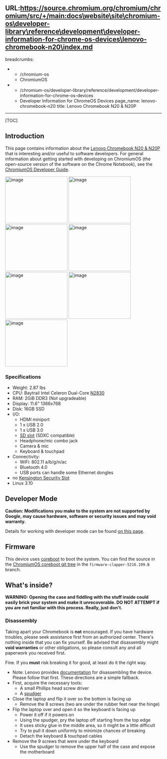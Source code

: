 URL:https://source.chromium.org/chromium/chromium/src/+/main:docs\website\site\chromium-os\developer-library\reference\development\developer-information-for-chrome-os-devices\lenovo-chromebook-n20\index.md
---
breadcrumbs:
- - /chromium-os
  - ChromiumOS
- - /chromium-os/developer-library/reference/development/developer-information-for-chrome-os-devices
  - Developer Information for ChromeOS Devices
page_name: lenovo-chromebook-n20
title: Lenovo Chromebook N20 & N20P
---

[TOC]

## Introduction

This page contains information about the [Lenovo Chromebook N20 &
N20P](https://www.google.com/chromebook/) that is interesting and/or useful to
software developers. For general information about getting started with
developing on ChromiumOS (the open-source version of the software on the Chrome
Notebook), see the [ChromiumOS Developer Guide](/chromium-os/developer-guide).

<img alt="image"
src="gallery-LenovoChromebookN20p-1-hinge.jpg"
height=150 width=200> <img alt="image"
src="gallery-LenovoChromebookN20p-2-front.jpg"
height=150 width=200> <img alt="image"
src="gallery-LenovoChromebookN20p-3-left.jpg"
height=150 width=200> <img alt="image"
src="gallery-LenovoChromebookN20p-4-right.jpg"
height=150 width=200> <img alt="image"
src="gallery-LenovoChromebookN20p-5-hinge.jpg"
height=150 width=200> <img alt="image"
src="gallery-LenovoChromebookN20p-6-side-left.jpg"
height=150 width=200> <img alt="image"
src="gallery-LenovoChromebookN20p-7-side-right.jpg"
height=150 width=200>

### Specifications

*   Weight: 2.87 lbs
*   CPU: Baytrail Intel Celeron Dual-Core
            [N2830](http://ark.intel.com/products/81071/Intel-Celeron-Processor-N2830-1M-Cache-up-to-2_41-GHz)
*   RAM: 2GiB DDR3 (Not upgradeable)
*   Display: 11.6" 1366x768
*   Disk: 16GB SSD
*   I/O:
    *   HDMI miniport
    *   1 x USB 2.0
    *   1 x USB 3.0
    *   [SD slot](https://en.wikipedia.org/wiki/Secure_Digital) (SDXC
                compatible)
    *   Headphone/mic combo jack
    *   Camera & mic
    *   Keyboard & touchpad
*   Connectivity:
    *   WiFi: 802.11 a/b/g/n/ac
    *   Bluetooth 4.0
    *   USB ports can handle some Ethernet dongles
*   no [Kensington Security
            Slot](https://en.wikipedia.org/wiki/Kensington_Security_Slot)
*   Linux 3.10

## Developer Mode

**Caution: Modifications you make to the system are not supported by Google, may
cause hardware, software or security issues and may void warranty.**

Details for working with developer mode can be found [on this
page](../acer-c720-chromebook).

## Firmware

This device uses [coreboot](http://www.coreboot.org/) to boot the system. You
can find the source in the [ChromiumOS coreboot git
tree](https://chromium.googlesource.com/chromiumos/third_party/coreboot/+/firmware-clapper-5216.199.B)
in the `firmware-clapper-5216.199.B ` branch.

## What's inside?

**WARNING: Opening the case and fiddling with the stuff inside could easily
brick your system and make it unrecoverable. DO NOT ATTEMPT if you are not
familiar with this process. Really, just don't.**

### Disassembly

Taking apart your Chromebook is **not** encouraged. If you have hardware
troubles, please seek assistance first from an authorized center. There's
nothing inside that you can fix yourself. Be advised that disassembly might
**void warranties** or other obligations, so please consult any and all
paperwork you received first.

Fine. If you **must** risk breaking it for good, at least do it the right way.

*   Note: Lenovo provides
            [documentation](http://download.lenovo.com/consumer/mobiles_pub/lenovo_n20p_chromebook_hmm.pdf)
            for disassembling the device. Please follow that first. These
            directions are a simple fallback.
*   First, acquire the necessary tools:
    *   A small Phillips head screw driver
    *   A [spudger](https://en.wikipedia.org/wiki/Spudger)
*   Close the laptop and flip it over so the bottom is facing up
    *   Remove the 8 screws (two are under the rubber feet near the
                hinge)
*   Flip the laptop over and open it so the keyboard is facing up
    *   Power it off if it powers on
    *   Using the spudger, pry the laptop off starting from the top edge
    *   It uses sticky glue in the middle area, so it might be a little
                difficult
    *   Try to pull it down uniformly to minimize chances of breaking
    *   Detach the keyboard & touchpad cables
*   Remove the 9 screws that were under the keyboard
    *   Use the spudger to remove the upper half of the case and expose
                the motherboard
